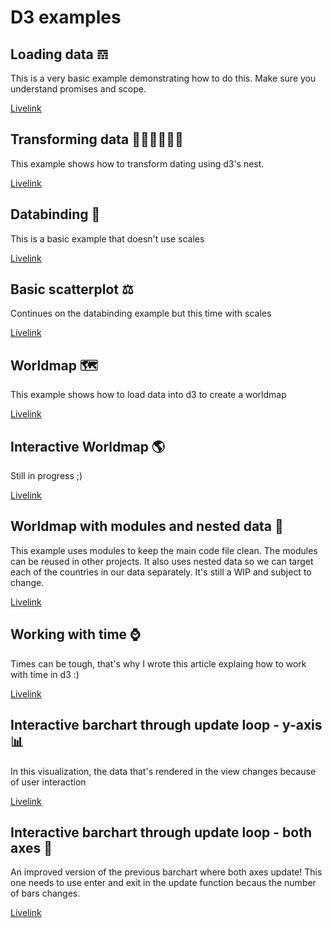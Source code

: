# D3 examples

## Loading data 𝌗
This is a very basic example demonstrating how to do this. Make sure you understand promises and scope.

[Livelink](https://vizhub.com/Razpudding/f99e6547637e4b029265fc053221b43b?edit=files&file=index.js)

## Transforming data 👨🏻‍🏭👩🏻‍🏭
This example shows how to transform dating using d3's nest.

[Livelink](https://vizhub.com/Razpudding/2e039bf6e39a421180741285a8f735a3)

## Databinding 🔄
This is a basic example that doesn't use scales

[Livelink](https://vizhub.com/Razpudding/5ec6296c16c04227bf92a817d6ba4595)

## Basic scatterplot ⚖️
Continues on the databinding example but this time with scales 

[Livelink](https://vizhub.com/Razpudding/43af65cee12c440c8992b9bfadd81eab)

## Worldmap 🗺
This example shows how to load data into d3 to create a worldmap

[Livelink](https://vizhub.com/Razpudding/6b3c5d10edba4c86babf4b6bc204c5f0?edit=files&file=index.js)

## Interactive Worldmap 🌎
Still in progress ;)

[Livelink](https://vizhub.com/Razpudding/b708d8950514436fae6dee08a0f6a5f2)

## Worldmap with modules and nested data 🐣
This example uses modules to keep the main code file clean. The modules can be reused in other projects.
It also uses nested data so we can target each of the countries in our data separately.
It's still a WIP and subject to change.

[Livelink](https://vizhub.com/Razpudding/b42c2072180348658542212b91614b82)

## Working with time ⌚️
Times can be tough, that's why I wrote this article explaing how to work with time in d3 :)

[Livelink](https://observablehq.com/@razpudding/d3time)

## Interactive barchart through update loop - y-axis 📊
In this visualization, the data that's rendered in the view changes because of user interaction

[Livelink](https://vizhub.com/Razpudding/4a61de4a4034423a98ae79d0135781f7?edit=files&file=index.js)

## Interactive barchart through update loop - both axes 🎩
An improved version of the previous barchart where both axes update!
This one needs to use enter and exit in the update function becaus the number of bars changes.

[Livelink](https://vizhub.com/Razpudding/0e37e2146acf4a8db9a55f6f3509f090?edit=files&file=index.html)

